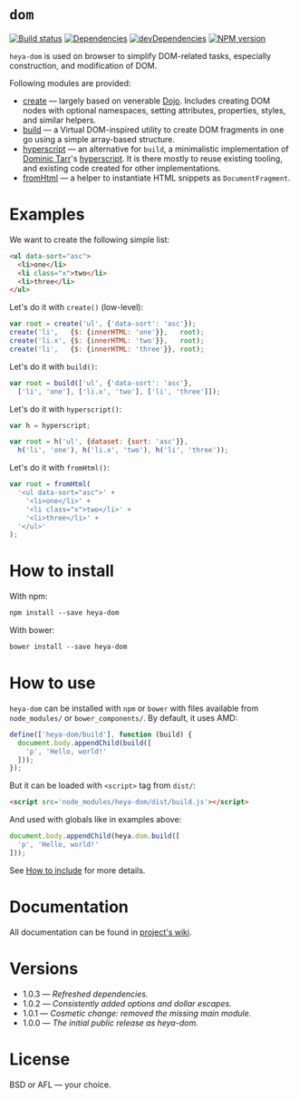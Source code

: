 # `dom`

[![Build status][travis-image]][travis-url]
[![Dependencies][deps-image]][deps-url]
[![devDependencies][dev-deps-image]][dev-deps-url]
[![NPM version][npm-image]][npm-url]

`heya-dom` is used on browser to simplify DOM-related tasks, especially construction, and modification of DOM.

Following modules are provided:

* [create](https://github.com/heya/dom/wiki/create) &mdash; largely based on venerable [Dojo](http://dojotoolkit.org). Includes creating DOM nodes with optional namespaces, setting attributes, properties, styles, and similar helpers.
* [build](https://github.com/heya/dom/wiki/build) &mdash; a Virtual DOM-inspired utility to create DOM fragments in one go using a simple array-based structure.
* [hyperscript](https://github.com/heya/dom/wiki/hyperscript) &mdash; an alternative for `build`, a minimalistic implementation of [Dominic Tarr](https://github.com/dominictarr)'s [hyperscript](https://github.com/dominictarr/hyperscript). It is there mostly to reuse existing tooling, and existing code created for other implementations.
* [fromHtml](https://github.com/heya/dom/wiki/fromHtml) &mdash; a helper to instantiate HTML snippets as `DocumentFragment`.

# Examples

We want to create the following simple list:

```html
<ul data-sort="asc">
  <li>one</li>
  <li class="x">two</li>
  <li>three</li>
</ul>
```

Let's do it with `create()` (low-level):

```js
var root = create('ul', {'data-sort': 'asc'});
create('li',   {$: {innerHTML: 'one'}},   root);
create('li.x', {$: {innerHTML: 'two'}},   root);
create('li',   {$: {innerHTML: 'three'}}, root);
```

Let's do it with `build()`:

```js
var root = build(['ul', {'data-sort': 'asc'},
  ['li', 'one'], ['li.x', 'two'], ['li', 'three']]);
```

Let's do it with `hyperscript()`:

```js
var h = hyperscript;

var root = h('ul', {dataset: {sort: 'asc'}},
  h('li', 'one'), h('li.x', 'two'), h('li', 'three'));
```

Let's do it with `fromHtml()`:

```js
var root = fromHtml(
  '<ul data-sort="asc">' +
    '<li>one</li>' +
    '<li class="x">two</li>' +
    '<li>three</li>' +
  '</ul>'
);
```

# How to install

With npm:

```txt
npm install --save heya-dom
```

With bower:

```txt
bower install --save heya-dom
```

# How to use

`heya-dom` can be installed with `npm` or `bower` with files available from `node_modules/` or `bower_components/`. By default, it uses AMD:

```js
define(['heya-dom/build'], function (build) {
  document.body.appendChild(build([
    'p', 'Hello, world!'
  ]));
});
```

But it can be loaded with `<script>` tag from `dist/`:

```html
<script src='node_modules/heya-dom/dist/build.js'></script>
```

And used with globals like in examples above:

```js
document.body.appendChild(heya.dom.build([
  'p', 'Hello, world!'
]));
```

See [How to include](https://github.com/heya/dom/wiki/How-to-include) for more details.

# Documentation

All documentation can be found in [project's wiki](https://github.com/heya/dom/wiki).

# Versions

- 1.0.3 &mdash; *Refreshed dependencies.*
- 1.0.2 &mdash; *Consistently added options and dollar escapes.*
- 1.0.1 &mdash; *Cosmetic change: removed the missing main module.*
- 1.0.0 &mdash; *The initial public release as heya-dom.*

# License

BSD or AFL &mdash; your choice.


[npm-image]:      https://img.shields.io/npm/v/heya-dom.svg
[npm-url]:        https://npmjs.org/package/heya-dom
[deps-image]:     https://img.shields.io/david/heya/dom.svg
[deps-url]:       https://david-dm.org/heya/dom
[dev-deps-image]: https://img.shields.io/david/dev/heya/dom.svg
[dev-deps-url]:   https://david-dm.org/heya/dom?type=dev
[travis-image]:   https://img.shields.io/travis/heya/dom.svg
[travis-url]:     https://travis-ci.org/heya/dom
